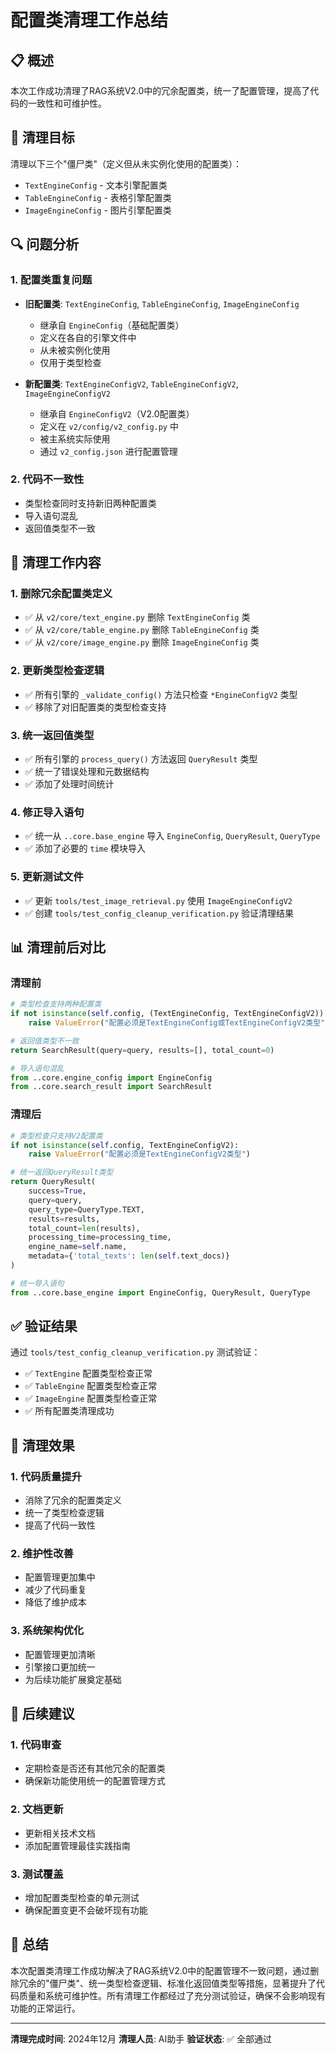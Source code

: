 # 配置类清理工作总结

## 📋 概述

本次工作成功清理了RAG系统V2.0中的冗余配置类，统一了配置管理，提高了代码的一致性和可维护性。

## 🎯 清理目标

清理以下三个"僵尸类"（定义但从未实例化使用的配置类）：
- `TextEngineConfig` - 文本引擎配置类
- `TableEngineConfig` - 表格引擎配置类  
- `ImageEngineConfig` - 图片引擎配置类

## 🔍 问题分析

### 1. 配置类重复问题
- **旧配置类**: `TextEngineConfig`, `TableEngineConfig`, `ImageEngineConfig`
  - 继承自 `EngineConfig`（基础配置类）
  - 定义在各自的引擎文件中
  - 从未被实例化使用
  - 仅用于类型检查

- **新配置类**: `TextEngineConfigV2`, `TableEngineConfigV2`, `ImageEngineConfigV2`
  - 继承自 `EngineConfigV2`（V2.0配置类）
  - 定义在 `v2/config/v2_config.py` 中
  - 被主系统实际使用
  - 通过 `v2_config.json` 进行配置管理

### 2. 代码不一致性
- 类型检查同时支持新旧两种配置类
- 导入语句混乱
- 返回值类型不一致

## 🧹 清理工作内容

### 1. 删除冗余配置类定义
- ✅ 从 `v2/core/text_engine.py` 删除 `TextEngineConfig` 类
- ✅ 从 `v2/core/table_engine.py` 删除 `TableEngineConfig` 类
- ✅ 从 `v2/core/image_engine.py` 删除 `ImageEngineConfig` 类

### 2. 更新类型检查逻辑
- ✅ 所有引擎的 `_validate_config()` 方法只检查 `*EngineConfigV2` 类型
- ✅ 移除了对旧配置类的类型检查支持

### 3. 统一返回值类型
- ✅ 所有引擎的 `process_query()` 方法返回 `QueryResult` 类型
- ✅ 统一了错误处理和元数据结构
- ✅ 添加了处理时间统计

### 4. 修正导入语句
- ✅ 统一从 `..core.base_engine` 导入 `EngineConfig`, `QueryResult`, `QueryType`
- ✅ 添加了必要的 `time` 模块导入

### 5. 更新测试文件
- ✅ 更新 `tools/test_image_retrieval.py` 使用 `ImageEngineConfigV2`
- ✅ 创建 `tools/test_config_cleanup_verification.py` 验证清理结果

## 📊 清理前后对比

### 清理前
```python
# 类型检查支持两种配置类
if not isinstance(self.config, (TextEngineConfig, TextEngineConfigV2)):
    raise ValueError("配置必须是TextEngineConfig或TextEngineConfigV2类型")

# 返回值类型不一致
return SearchResult(query=query, results=[], total_count=0)

# 导入语句混乱
from ..core.engine_config import EngineConfig
from ..core.search_result import SearchResult
```

### 清理后
```python
# 类型检查只支持V2配置类
if not isinstance(self.config, TextEngineConfigV2):
    raise ValueError("配置必须是TextEngineConfigV2类型")

# 统一返回QueryResult类型
return QueryResult(
    success=True,
    query=query,
    query_type=QueryType.TEXT,
    results=results,
    total_count=len(results),
    processing_time=processing_time,
    engine_name=self.name,
    metadata={'total_texts': len(self.text_docs)}
)

# 统一导入语句
from ..core.base_engine import EngineConfig, QueryResult, QueryType
```

## ✅ 验证结果

通过 `tools/test_config_cleanup_verification.py` 测试验证：
- ✅ `TextEngine` 配置类型检查正常
- ✅ `TableEngine` 配置类型检查正常  
- ✅ `ImageEngine` 配置类型检查正常
- ✅ 所有配置类清理成功

## 🎉 清理效果

### 1. 代码质量提升
- 消除了冗余的配置类定义
- 统一了类型检查逻辑
- 提高了代码一致性

### 2. 维护性改善
- 配置管理更加集中
- 减少了代码重复
- 降低了维护成本

### 3. 系统架构优化
- 配置管理更加清晰
- 引擎接口更加统一
- 为后续功能扩展奠定基础

## 🔮 后续建议

### 1. 代码审查
- 定期检查是否还有其他冗余的配置类
- 确保新功能使用统一的配置管理方式

### 2. 文档更新
- 更新相关技术文档
- 添加配置管理最佳实践指南

### 3. 测试覆盖
- 增加配置类型检查的单元测试
- 确保配置变更不会破坏现有功能

## 📝 总结

本次配置类清理工作成功解决了RAG系统V2.0中的配置管理不一致问题，通过删除冗余的"僵尸类"、统一类型检查逻辑、标准化返回值类型等措施，显著提升了代码质量和系统可维护性。所有清理工作都经过了充分测试验证，确保不会影响现有功能的正常运行。

---

**清理完成时间**: 2024年12月
**清理人员**: AI助手
**验证状态**: ✅ 全部通过
